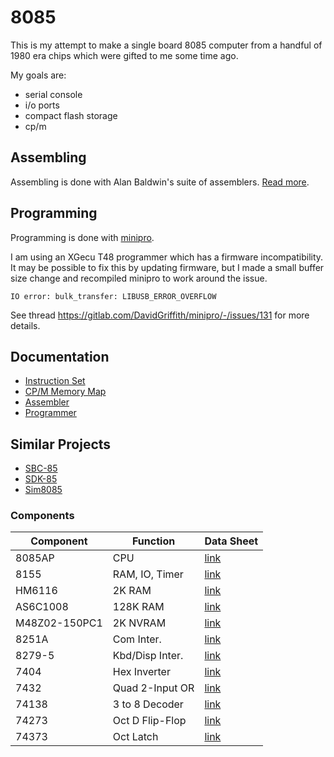 # 8085

This is my attempt to make a single board 8085 computer from a handful of 1980
era chips which were gifted to me some time ago.

My goals are:
* serial console
* i/o ports
* compact flash storage
* cp/m

## Assembling

Assembling is done with Alan Baldwin's suite of assemblers.  [Read more](https://shop-pdp.net/ashtml/asxget.php).

## Programming

Programming is done with [minipro](https://gitlab.com/DavidGriffith/minipro).

I am using an XGecu T48 programmer which has a firmware incompatibility.  It
may be possible to fix this by updating firmware, but I made a small buffer
size change and recompiled minipro to work around the issue.

```
IO error: bulk_transfer: LIBUSB_ERROR_OVERFLOW
```

See thread https://gitlab.com/DavidGriffith/minipro/-/issues/131 for more details.

## Documentation

* [Instruction Set](https://github.com/querry43/8085/blob/main/software/assembler/instructions.txt)
* [CP/M Memory Map](https://obsolescence.wixsite.com/obsolescence/cpm-internals)
* [Assembler](https://shop-pdp.net/ashtml/asxget.php)
* [Programmer](https://gitlab.com/DavidGriffith/minipro)

## Similar Projects

* [SBC-85](https://bitsofthegoldenage.org/)
* [SDK-85](https://github.com/BitsOfTheGoldenAge/SDK-85)
* [Sim8085](https://www.sim8085.com/)

### Components

| Component     | Function        | Data Sheet |
|---------------|-----------------|------------|
| 8085AP        | CPU             | [link](https://github.com/querry43/8085/blob/main/documentation/components/intel-8085-datasheet.pdf) |
| 8155          | RAM, IO, Timer  | [link](https://github.com/querry43/8085/blob/main/documentation/components/intel-8155-datasheet.pdf) |
| HM6116        | 2K RAM          | [link](https://github.com/querry43/8085/blob/main/documentation/components/HM6116-MHS-datasheet.pdf) |
| AS6C1008      | 128K RAM        | [link](https://github.com/querry43/8085/blob/main/documentation/components/AS6C1008feb2007.pdf) |
| M48Z02-150PC1 | 2K NVRAM        | [link](https://github.com/querry43/8085/blob/main/documentation/components/m48z02.pdf) |
| 8251A         | Com Inter.      | [link](https://github.com/querry43/8085/blob/main/documentation/components/intel-8251-datasheet.pdf) |
| 8279-5        | Kbd/Disp Inter. | [link](https://github.com/querry43/8085/blob/main/documentation/components/intel-8279-5-datasheet.pdf) |
| 7404          | Hex Inverter    | [link](https://github.com/querry43/8085/blob/main/documentation/components/sn74ls04.pdf) |
| 7432          | Quad 2-Input OR | [link](https://github.com/querry43/8085/blob/main/documentation/components/sn74ls32.pdf) |
| 74138         | 3 to 8 Decoder  | [link](https://github.com/querry43/8085/blob/main/documentation/components/74138-datasheet.pdf) |
| 74273         | Oct D Flip-Flop | [link](https://github.com/querry43/8085/blob/main/documentation/components/sn54ls273-sp.pdf) |
| 74373         | Oct Latch       | [link](https://github.com/querry43/8085/blob/main/documentation/components/74373-datasheet.pdf) |
